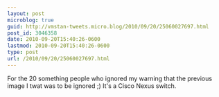 ```yaml
---
layout: post
microblog: true
guid: http://vmstan-tweets.micro.blog/2010/09/20/25060027697.html
post_id: 3046358
date: 2010-09-20T15:40:26-0600
lastmod: 2010-09-20T15:40:26-0600
type: post
url: /2010/09/20/25060027697.html
---
```

For the 20 something people who ignored my warning that the previous image I twat was to be ignored ;) It's a Cisco Nexus switch.
